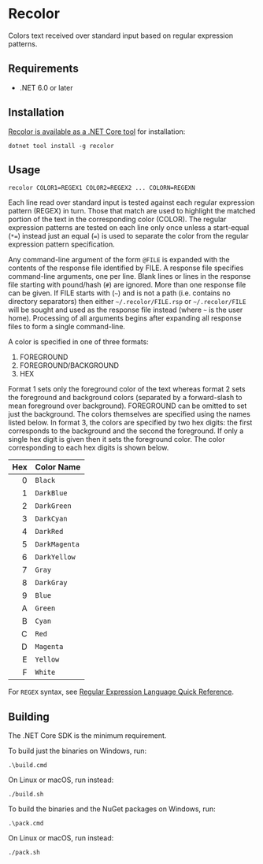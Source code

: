 # Recolor

Colors text received over standard input based on regular expression patterns.

## Requirements

- .NET 6.0 or later


## Installation

[Recolor is available as a .NET Core tool][nupkg] for installation:

    dotnet tool install -g recolor


## Usage

    recolor COLOR1=REGEX1 COLOR2=REGEX2 ... COLORN=REGEXN

Each line read over standard input is tested against each regular expression
pattern (REGEX) in turn. Those that match are used to highlight the matched
portion of the text in the corresponding color (COLOR). The regular
expression patterns are tested on each line only once unless a start-equal
(`*=`) instead just an equal (`=`) is used to separate the color from the 
regular expression pattern specification.

Any command-line argument of the form `@FILE` is expanded with the contents of
the response file identified by FILE. A response file specifies command-line
arguments, one per line. Blank lines or lines in the response file starting
with pound/hash (`#`) are ignored. More than one response file can be given.
If FILE starts with (`~`) and is not a path (i.e. contains no directory
separators) then either `~/.recolor/FILE.rsp` or `~/.recolor/FILE` will be
sought and used as the response file instead (where `~` is the user home).
Processing of all arguments begins after expanding all response files to form
a single command-line.

A color is specified in one of three formats:

1. FOREGROUND
2. FOREGROUND/BACKGROUND
3. HEX

Format 1 sets only the foreground color of the text whereas format 2 sets the
foreground and background colors (separated by a forward-slash to mean
foreground over background). FOREGROUND can be omitted to set just the
background. The colors themselves are specified using the names listed below.
In format 3, the colors are specified by two hex digits: the first corresponds 
to the background and the second the foreground. If only a single hex digit is 
given then it sets the foreground color. The color corresponding to each hex 
digits is shown below.

| Hex | Color Name     |
|----:|----------------|
|   0 | `Black`        |
|   1 | `DarkBlue`     |
|   2 | `DarkGreen`    |
|   3 | `DarkCyan`     |
|   4 | `DarkRed`      |
|   5 | `DarkMagenta`  |
|   6 | `DarkYellow`   |
|   7 | `Gray`         |
|   8 | `DarkGray`     |
|   9 | `Blue`         |
|   A | `Green`        |
|   B | `Cyan`         |
|   C | `Red`          |
|   D | `Magenta`      |
|   E | `Yellow`       |
|   F | `White`        |

For `REGEX` syntax, see [Regular Expression Language Quick Reference][regex].


## Building

The .NET Core SDK is the minimum requirement.

To build just the binaries on Windows, run:

    .\build.cmd

On Linux or macOS, run instead:

    ./build.sh

To build the binaries and the NuGet packages on Windows, run:

    .\pack.cmd

On Linux or macOS, run instead:

    ./pack.sh


  [regex]: http://go.microsoft.com/fwlink/?LinkId=133231
  [nupkg]: https://www.nuget.org/packages/Recolor/
